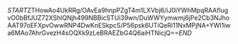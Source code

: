 $START$ZTHowAo4UkRRg/OAvEa9hnpPZgT4m1LXVbj6/iJ0iYWhMpqRAAflugvO0bBfJUZ72XShlQNjh499NBBicSTUi39wn/DuWWYymwmj6jPe2Cb3NJhoAAT97oEFXpvOwwRNP4DwKnESkpcS/P56psk6UTiQeRi11NxMPjNA+YWI1iwa6MAo7AhrGvezH4sOQXk9zLeBRAEZbG4Q6aiHTNicjQ==$END$